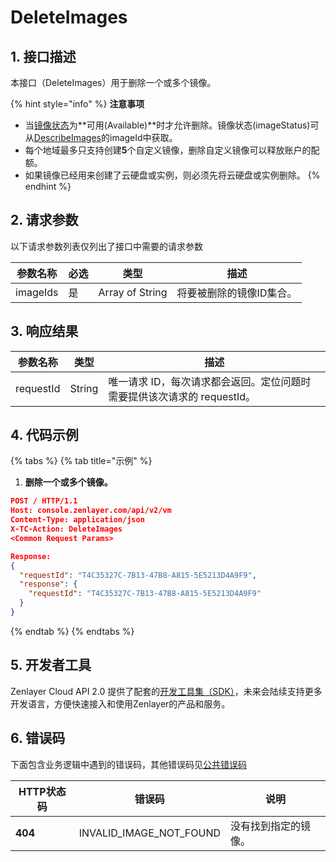 # DeleteImages

## 1. 接口描述

本接口（DeleteImages）用于删除一个或多个镜像。

{% hint style="info" %}
**注意事项**

* 当[镜像状态](https://app.gitbook.com/o/Rd15U4uRjRmyN7R1SiQh/s/q4kkSWfFMDdA8LtynnfE/xu-ni-ji/shu-ju-jie-gou#imageinfo)为**可用(Available)**时才允许删除。镜像状态(imageStatus)可从[DescribeImages](https://app.gitbook.com/o/Rd15U4uRjRmyN7R1SiQh/s/q4kkSWfFMDdA8LtynnfE/\~/changes/117/xu-ni-ji/jing-xiang/describeimages)的imageId中获取。
* 每个地域最多只支持创建**5**个自定义镜像，删除自定义镜像可以释放账户的配额。
* 如果镜像已经用来创建了云硬盘或实例，则必须先将云硬盘或实例删除。
{% endhint %}

## 2. 请求参数

以下请求参数列表仅列出了接口中需要的请求参数

| 参数名称     | 必选 | 类型              | 描述            |
| -------- | -- | --------------- | ------------- |
| imageIds | 是  | Array of String | 将要被删除的镜像ID集合。 |

## 3. 响应结果

| 参数名称      | 类型     | 描述                                         |
| --------- | ------ | ------------------------------------------ |
| requestId | String | 唯一请求 ID，每次请求都会返回。定位问题时需要提供该次请求的 requestId。 |

## 4. 代码示例

{% tabs %}
{% tab title="示例" %}
1. **删除一个或多个镜像。**

```json
POST / HTTP/1.1
Host: console.zenlayer.com/api/v2/vm
Content-Type: application/json
X-TC-Action: DeleteImages
<Common Request Params>

Response:
{
  "requestId": "T4C35327C-7B13-47B8-A815-5E5213D4A9F9",
  "response": {
    "requestId": "T4C35327C-7B13-47B8-A815-5E5213D4A9F9"
  }
}
```
{% endtab %}
{% endtabs %}

## 5. 开发者工具

Zenlayer Cloud API 2.0 提供了配套的[开发工具集（SDK）](../../api-introduction/sdk/)，未来会陆续支持更多开发语言，方便快速接入和使用Zenlayer的产品和服务。



## 6. 错误码

下面包含业务逻辑中遇到的错误码，其他错误码见[公共错误码](../../api-introduction/instruction/commonerrorcode.md)

| HTTP状态码 | 错误码                        | 说明         |
| ------- | -------------------------- | ---------- |
| **404** | INVALID\_IMAGE\_NOT\_FOUND | 没有找到指定的镜像。 |
